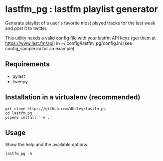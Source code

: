 # lastfm_pg : lastfm playlist generator

Generate playlist of a user's favorite most played tracks for the last week and post it to twitter.

This utility needs a valid config file with your lastfm API keys (get them at https://www.last.fm/api) in ~/.config/lastfm_pg/config.ini (see config_sample.ini for an example).

## Requirements

- pylast
- tweepy

## Installation in a virtualenv (recommended)

```
git clone https://github.com/dbeley/lastfm_pg
cd lastfm_pg
pipenv install '-e .'
```

## Usage

Show the help and the available options.

```
lastfm_pg -h
```
